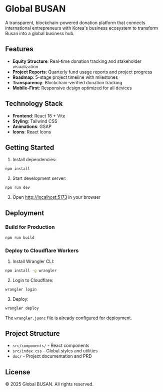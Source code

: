 # Global BUSAN

A transparent, blockchain-powered donation platform that connects international entrepreneurs with Korea's business ecosystem to transform Busan into a global business hub.

## Features

- **Equity Structure**: Real-time donation tracking and stakeholder visualization
- **Project Reports**: Quarterly fund usage reports and project progress
- **Roadmap**: 5-stage project timeline with milestones
- **Transparency**: Blockchain-verified donation tracking
- **Mobile-First**: Responsive design optimized for all devices

## Technology Stack

- **Frontend**: React 18 + Vite
- **Styling**: Tailwind CSS
- **Animations**: GSAP
- **Icons**: React Icons

## Getting Started

1. Install dependencies:
```bash
npm install
```

2. Start development server:
```bash
npm run dev
```

3. Open [http://localhost:5173](http://localhost:5173) in your browser

## Deployment

### Build for Production
```bash
npm run build
```

### Deploy to Cloudflare Workers
1. Install Wrangler CLI:
```bash
npm install -g wrangler
```

2. Login to Cloudflare:
```bash
wrangler login
```

3. Deploy:
```bash
wrangler deploy
```

The `wrangler.jsonc` file is already configured for deployment.

## Project Structure

- `src/components/` - React components
- `src/index.css` - Global styles and utilities
- `doc/` - Project documentation and PRD

## License

© 2025 Global BUSAN. All rights reserved.
